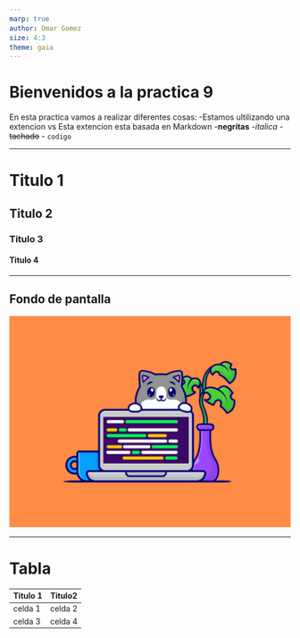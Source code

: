 ```yaml
---
marp: true
author: Omar Gomez
size: 4:3
theme: gaia
---
```

# Bienvenidos a la practica 9
En esta practica vamos a realizar diferentes cosas:
-Estamos ultilizando una extencion vs
Esta extencion esta basada en Markdown
    -**negritas**
    -*italica*
    - ~~tachado~~
    - `codigo`

---
# Titulo 1
## Titulo 2
### Titulo 3
#### Titulo 4
---
## Fondo de pantalla
![width:800px](POOP9.jpg)

---
# Tabla
|Titulo 1|Titulo2|
|---|---|
|celda 1|celda 2|
|celda 3|celda 4|

[comement]: <> (This is a commnet,
 it will not included)